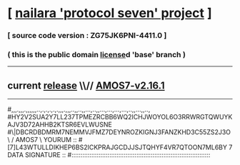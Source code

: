 
# [ [nailara 'protocol seven' project](http://nailara.network/) ]

### [ source code version : ZG75JK6PNI-4411.0 ]

### ( this is the public domain [license](../license)d 'base' branch )
---
## current [release](https://github.com/nailara-technologies/protocol-7/releases) \\\\// [AMOS7-v2.16.1](https://github.com/nailara-technologies/protocol-7/releases/tag/AMOS7-v2.16.1)
---

#,,,.,,,.,,,,,,..,.,.,.,.,.,,,.,,,..,,..,,...,..,,...,...,...,...,..,,...,,..,
#HY2V2SUA2Y7LL237TPMEZRCBB6WQ2ICHJWOYOL6O3RRWRGTQWUYKAJV3D72AHHB2KTSR6EVLWUSNE
#\\\|DBCRDBDMRM7NEMMVJFMZ7DEYNROZKIGNJ3FANZKHD3C55ZS2J3O \ / AMOS7 \ YOURUM ::
#\[7]L43WTULLDIKHEP6BS2ICKPRAJGCDJJSJTQHYF4VR7QTOON7ML6BY 7  DATA SIGNATURE ::
#:::::::::::::::::::::::::::::::::::::::::::::::::::::::::::::::::::::::::::::
